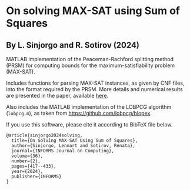 # On solving MAX-SAT using Sum of Squares
## By L. Sinjorgo and R. Sotirov (2024)

MATLAB implementation of the Peaceman-Rachford splitting method (PRSM) for computing bounds for the maximum-satisfiability problem (MAX-SAT).

Includes functions for parsing MAX-SAT instances, as given by CNF files, into the format required by the PRSM. More details and numerical results are presented in the paper, available [here](https://pubsonline.informs.org/doi/full/10.1287/ijoc.2023.0036).

Also includes the MATLAB implementation of the LOBPCG algorithm (``lobpcg.m``), as taken from <https://github.com/lobpcg/blopex>.


If you use this software, please cite it according to BibTeX file below.
````
@article{sinjorgo2024solving,
  title={On Solving MAX-SAT Using Sum of Squares},
  author={Sinjorgo, Lennart and Sotirov, Renata},
  journal={INFORMS Journal on Computing},
  volume={36},
  number={2},
  pages={417--433},
  year={2024},
  publisher={INFORMS}
}
````
